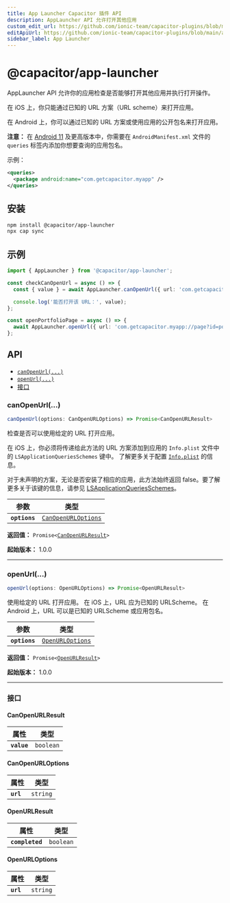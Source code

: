 ```yaml
---
title: App Launcher Capacitor 插件 API
description: AppLauncher API 允许打开其他应用
custom_edit_url: https://github.com/ionic-team/capacitor-plugins/blob/main/app-launcher/README.md
editApiUrl: https://github.com/ionic-team/capacitor-plugins/blob/main/app-launcher/src/definitions.ts
sidebar_label: App Launcher
---
```


# @capacitor/app-launcher

AppLauncher API 允许你的应用检查是否能够打开其他应用并执行打开操作。

在 iOS 上，你只能通过已知的 URL 方案（URL scheme）来打开应用。

在 Android 上，你可以通过已知的 URL 方案或使用应用的公开包名来打开应用。

**注意：** 在 [Android 11](https://developer.android.com/about/versions/11/privacy/package-visibility) 及更高版本中，你需要在 `AndroidManifest.xml` 文件的 `queries` 标签内添加你想要查询的应用包名。

示例：
```xml
<queries>
  <package android:name="com.getcapacitor.myapp" />
</queries>
```

## 安装

```bash
npm install @capacitor/app-launcher
npx cap sync
```

## 示例

```typescript
import { AppLauncher } from '@capacitor/app-launcher';

const checkCanOpenUrl = async () => {
  const { value } = await AppLauncher.canOpenUrl({ url: 'com.getcapacitor.myapp' });

  console.log('能否打开该 URL：', value);
};

const openPortfolioPage = async () => {
  await AppLauncher.openUrl({ url: 'com.getcapacitor.myapp://page?id=portfolio' });
};
```

## API

<docgen-index>

* [`canOpenUrl(...)`](#canopenurl)
* [`openUrl(...)`](#openurl)
* [接口](#interfaces)

</docgen-index>

<docgen-api>
<!--Update the source file JSDoc comments and rerun docgen to update the docs below-->

### canOpenUrl(...)

```typescript
canOpenUrl(options: CanOpenURLOptions) => Promise<CanOpenURLResult>
```

检查是否可以使用给定的 URL 打开应用。

在 iOS 上，你必须将传递给此方法的 URL 方案添加到应用的 `Info.plist` 文件中的 `LSApplicationQueriesSchemes` 键中。
了解更多关于配置 [`Info.plist`](https://capacitorjs.com/docs/ios/configuration#configuring-infoplist) 的信息。

对于未声明的方案，无论是否安装了相应的应用，此方法始终返回 false。要了解更多关于该键的信息，请参见 [LSApplicationQueriesSchemes](https://developer.apple.com/library/archive/documentation/General/Reference/InfoPlistKeyReference/Articles/LaunchServicesKeys.html#//apple_ref/doc/plist/info/LSApplicationQueriesSchemes)。

| 参数          | 类型                                                              |
| ------------- | --------------------------------------------------------------- |
| **`options`** | <code><a href="#canopenurloptions">CanOpenURLOptions</a></code> |

**返回值：** <code>Promise&lt;<a href="#canopenurlresult">CanOpenURLResult</a>&gt;</code>

**起始版本：** 1.0.0

--------------------


### openUrl(...)

```typescript
openUrl(options: OpenURLOptions) => Promise<OpenURLResult>
```

使用给定的 URL 打开应用。
在 iOS 上，URL 应为已知的 URLScheme。
在 Android 上，URL 可以是已知的 URLScheme 或应用包名。

| 参数          | 类型                                                      |
| ------------- | --------------------------------------------------------- |
| **`options`** | <code><a href="#openurloptions">OpenURLOptions</a></code> |

**返回值：** <code>Promise&lt;<a href="#openurlresult">OpenURLResult</a>&gt;</code>

**起始版本：** 1.0.0

--------------------


### 接口


#### CanOpenURLResult

| 属性        | 类型                 |
| ----------- | -------------------- |
| **`value`** | <code>boolean</code> |


#### CanOpenURLOptions

| 属性      | 类型                |
| --------- | ------------------- |
| **`url`** | <code>string</code> |


#### OpenURLResult

| 属性            | 类型                 |
| --------------- | -------------------- |
| **`completed`** | <code>boolean</code> |


#### OpenURLOptions

| 属性      | 类型                |
| --------- | ------------------- |
| **`url`** | <code>string</code> |

</docgen-api>